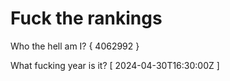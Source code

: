 # Fuck the rankings

Who the hell am I?
{ 4062992 }

What fucking year is it?
[ 2024-04-30T16:30:00Z ]

